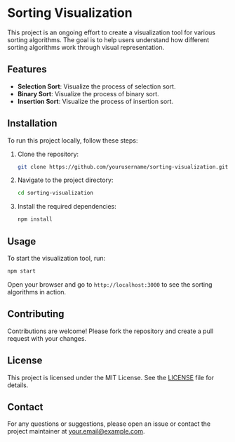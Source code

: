 # Sorting Visualization

This project is an ongoing effort to create a visualization tool for various sorting algorithms. The goal is to help users understand how different sorting algorithms work through visual representation.

## Features

- **Selection Sort**: Visualize the process of selection sort.
- **Binary Sort**: Visualize the process of binary sort.
- **Insertion Sort**: Visualize the process of insertion sort.

## Installation

To run this project locally, follow these steps:

1. Clone the repository:
    ```bash
    git clone https://github.com/yourusername/sorting-visualization.git
    ```
2. Navigate to the project directory:
    ```bash
    cd sorting-visualization
    ```
3. Install the required dependencies:
    ```bash
    npm install
    ```

## Usage

To start the visualization tool, run:
```bash
npm start
```

Open your browser and go to `http://localhost:3000` to see the sorting algorithms in action.

## Contributing

Contributions are welcome! Please fork the repository and create a pull request with your changes.

## License

This project is licensed under the MIT License. See the [LICENSE](LICENSE) file for details.

## Contact

For any questions or suggestions, please open an issue or contact the project maintainer at your.email@example.com.
